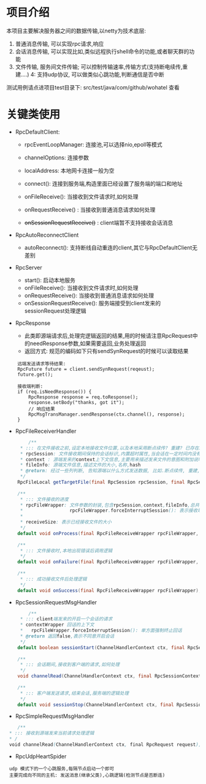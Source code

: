 # 项目介绍
本项目主要解决服务器之间的数据传输,以netty为技术底层:
1. 普通消息传输, 可以实现rpc请求,响应
2. 会话消息传输, 可以实现比如,类似远程执行shell命令的功能,或者聊天群的功能
3. 文件传输, 服务间文件传输; 可以控制传输速率,传输方式(支持断电续传,重建....)
   4: 支持udp协议, 可以做类似心跳功能,判断通信是否中断

测试用例请点进项目test目录下: src/test/java/com/github/wohatel 查看

# 关键类使用

- RpcDefaultClient:
    - rpcEventLoopManager: 连接池,可以选择nio,epoll等模式
    - channelOptions: 连接参数
    - localAddress: 本地网卡连接一般为空
    - connect(): 连接到服务端,构造里面已经设置了服务端的端口和地址

    - onFileReceive(): 当接收到文件请求时,如何处理
    - onRequestReceive() : 当接收到普通消息请求如何处理
    - ~~onSessionRequestReceive()~~ : client端暂不支持接收会话消息


- RpcAutoReconnectClient
    - autoReconnect(): 支持断线自动重连的client,其它与RpcDefaultClient无差别


- RpcServer
    - start(): 启动本地服务
    - onFileReceive(): 当接收到文件请求时,如何处理
    - onRequestReceive(): 当接收到普通消息请求如何处理
    - onSessionRequestReceive(): 服务端接受到client发来的sessionRequest处理逻辑

    
- RpcResponse
    - 此类即源端请求后,处理完逻辑返回的结果,用的时候请注意RpcRequest中的needResponse参数,如果需要返回,业务处理返回
    - 返回方式: 规范的编码如下只有sendSynRequest的时候可以读取结果

```
    远端发送请求等待结果:
    RpcFuture future = client.sendSynRequest(reqeust);
    future.get();
    
    接收端判断:
    if (req.isNeedResponse()) {
        RpcResponse response = req.toResponse();
        response.setBody("thanks, got it");
        // 响应结果
        RpcMsgTransManager.sendResponse(ctx.channel(), response);
    }
```

- RpcFileReceiverHandler
```java
        /**
     * ::: 在文件接收之前,设定本地接收文件位置,以及本地采用断点续传? 重建? 已存在跳过? 等处理,同时将本地处理方式告知发送端
     * rpcSession: 文件接收期间保持的会话标识,内置超时属性,当会话在一定时间内没有数据交互,就会报超时
     * context : 源端发来的context上下文信息,主要用来描述发来文件的意图和附加说明信息
     * fileInfo: 源端文件信息,描述文件的大小,名称,hash
     * @return: 经过一些列判断, 告知源端以什么方式发送数据, 比如.断点续传, 重建, 跳过, 如果返回null,则标识拒绝此次文件接收 
     */
    RpcFileLocal getTargetFile(final RpcSession rpcSession, final RpcSessionContext context, final RpcFileInfo fileInfo);
    
    /**
     * ::: 文件接收的进度
     * rpcFileWrapper: 文件参数的封装,包含rpcSession,context,fileInfo,总共需要传输的大小
     *                 rpcFileWrapper.forceInterruptSession(): 表示接收端单方面停止接收文件
     *
     * receiveSize: 表示已经接收文件的大小 
     */
    default void onProcess(final RpcFileReceiveWrapper rpcFileWrapper, long receiveSize);
    
    /**
     * ::: 文件接收时,本地出现错误后调用逻辑
     */
    default void onFailure(final RpcFileReceiveWrapper rpcFileWrapper, final Exception e);
    
    /**
     * ::: 成功接收文件后处理逻辑
     */
    default void onSuccess(final RpcFileReceiveWrapper rpcFileWrapper);

```

- RpcSessionRequestMsgHandler

```java
        /**
     * ::: client端发来的开启一个会话的请求
     * contextWrapper 回话的上下文
     *   rpcFileWrapper.forceInterruptSession(): 单方面强制终止回话
     * @return 返回false,表示不同意开启会话
     */
    default boolean sessionStart(ChannelHandlerContext ctx, final RpcSessionContextWrapper contextWrapper);
    
    /**
     * ::: 会话期间,接收到客户端的请求,如何处理
     */
    void channelRead(ChannelHandlerContext ctx, final RpcSessionContextWrapper contextWrapper, final RpcSessionRequest request);
    
    /**
     * ::: 客户端发送请求,结束会话,服务端的逻辑处理
     */
    default void sessionStop(ChannelHandlerContext ctx, final RpcSessionContextWrapper contextWrapper);
```

- RpcSimpleRequestMsgHandler

```java
    /**
 * ::: 接收到源端发来当前请求处理逻辑
 * /
 void channelRead(ChannelHandlerContext ctx, final RpcRequest request);
```

- RpcUdpHeartSpider

```
 udp 模式下的一个心跳服务,每隔节点启动一个即可
 主要完成向不同的主机: 发送消息(继承父类),心跳逻辑(检测节点是否断连)
```



